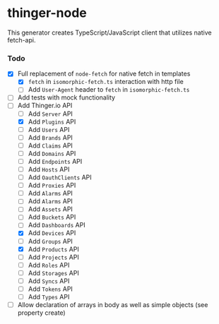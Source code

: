 # thinger-node

This generator creates TypeScript/JavaScript client that utilizes native fetch-api.

### Todo

- [X] Full replacement of `node-fetch` for native fetch in templates
  - [X] `fetch` in `isomorphic-fetch.ts` interaction with http file
  - [ ] Add `User-Agent` header to `fetch` in `isomorphic-fetch.ts`
- [ ] Add tests with mock functionality
- [ ] Add Thinger.io API
  - [ ] Add `Server` API
  - [X] Add `Plugins` API
  - [ ] Add `Users` API
  - [ ] Add `Brands` API
  - [ ] Add `Claims` API
  - [ ] Add `Domains` API
  - [ ] Add `Endpoints` API
  - [ ] Add `Hosts` API
  - [ ] Add `OauthClients` API
  - [ ] Add `Proxies` API
  - [ ] Add `Alarms` API
  - [ ] Add `Alarms` API
  - [ ] Add `Assets` API
  - [ ] Add `Buckets` API
  - [ ] Add `Dashboards` API
  - [X] Add `Devices` API
  - [ ] Add `Groups` API
  - [X] Add `Products` API
  - [ ] Add `Projects` API
  - [ ] Add `Roles` API
  - [ ] Add `Storages` API
  - [ ] Add `Syncs` API
  - [ ] Add `Tokens` API
  - [ ] Add `Types` API
- [ ] Allow declaration of arrays in body as well as simple objects (see property create)
